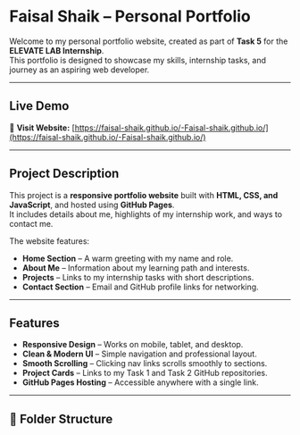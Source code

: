 #  Faisal Shaik – Personal Portfolio

Welcome to my personal portfolio website, created as part of **Task 5** for the **ELEVATE LAB Internship**.  
This portfolio is designed to showcase my skills, internship tasks, and journey as an aspiring web developer.

---

##  Live Demo
🔗 **Visit Website:** [https://faisal-shaik.github.io/-Faisal-shaik.github.io/](https://faisal-shaik.github.io/-Faisal-shaik.github.io/)

---

##  Project Description
This project is a **responsive portfolio website** built with **HTML, CSS, and JavaScript**, and hosted using **GitHub Pages**.  
It includes details about me, highlights of my internship work, and ways to contact me.

The website features:
- **Home Section** – A warm greeting with my name and role.
- **About Me** – Information about my learning path and interests.
- **Projects** – Links to my internship tasks with short descriptions.
- **Contact Section** – Email and GitHub profile links for networking.

---

##  Features
- **Responsive Design** – Works on mobile, tablet, and desktop.
- **Clean & Modern UI** – Simple navigation and professional layout.
- **Smooth Scrolling** – Clicking nav links scrolls smoothly to sections.
- **Project Cards** – Links to my Task 1 and Task 2 GitHub repositories.
- **GitHub Pages Hosting** – Accessible anywhere with a single link.

---

## 📂 Folder Structure
